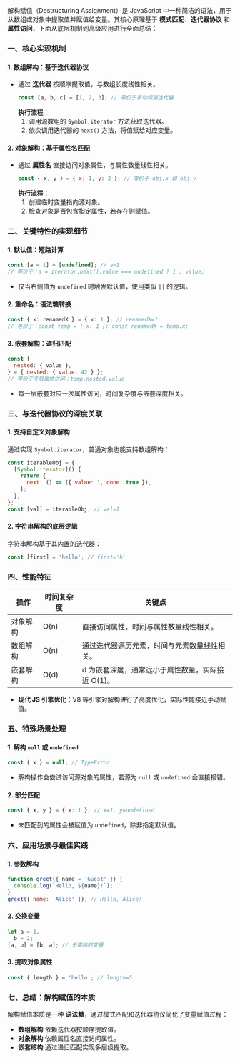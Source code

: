 解构赋值（Destructuring Assignment）是 JavaScript 中一种简洁的语法，用于从数组或对象中提取值并赋值给变量。其核心原理基于 **模式匹配**、**迭代器协议** 和 **属性访问**，下面从底层机制到高级应用进行全面总结：

### **一、核心实现机制**

#### 1. **数组解构：基于迭代器协议**

- 通过 **迭代器** 按顺序提取值，与数组长度线性相关。
  ```javascript
  const [a, b, c] = [1, 2, 3]; // 等价于手动调用迭代器
  ```
  **执行流程**：
  1. 调用源数组的 `Symbol.iterator` 方法获取迭代器。
  2. 依次调用迭代器的 `next()` 方法，将值赋给对应变量。

#### 2. **对象解构：基于属性名匹配**

- 通过 **属性名** 直接访问对象属性，与属性数量线性相关。
  ```javascript
  const { x, y } = { x: 1, y: 2 }; // 等价于 obj.x 和 obj.y
  ```
  **执行流程**：
  1. 创建临时变量指向源对象。
  2. 检查对象是否包含指定属性，若存在则赋值。

### **二、关键特性的实现细节**

#### 1. **默认值：短路计算**

```javascript
const [a = 1] = [undefined]; // a=1
// 等价于：a = iterator.next().value === undefined ? 1 : value;
```

- 仅当右侧值为 `undefined` 时触发默认值，使用类似 `||` 的逻辑。

#### 2. **重命名：语法糖转换**

```javascript
const { x: renamedX } = { x: 1 }; // renamedX=1
// 等价于：const temp = { x: 1 }; const renamedX = temp.x;
```

#### 3. **嵌套解构：递归匹配**

```javascript
const {
  nested: { value },
} = { nested: { value: 42 } };
// 等价于多层属性访问：temp.nested.value
```

- 每一层嵌套对应一次属性访问，时间复杂度与嵌套深度相关。

### **三、与迭代器协议的深度关联**

#### 1. **支持自定义对象解构**

通过实现 `Symbol.iterator`，普通对象也能支持数组解构：

```javascript
const iterableObj = {
  [Symbol.iterator]() {
    return {
      next: () => ({ value: 1, done: true }),
    };
  },
};
const [val] = iterableObj; // val=1
```

#### 2. **字符串解构的底层逻辑**

字符串解构基于其内置的迭代器：

```javascript
const [first] = 'hello'; // first='h'
```

### **四、性能特征**

| 操作     | 时间复杂度 | 关键点                                            |
| -------- | ---------- | ------------------------------------------------- |
| 对象解构 | O(n)       | 直接访问属性，时间与属性数量线性相关。            |
| 数组解构 | O(n)       | 通过迭代器遍历元素，时间与元素数量线性相关。      |
| 嵌套解构 | O(d)       | d 为嵌套深度，通常远小于属性数量，实际接近 O(1)。 |

- **现代 JS 引擎优化**：V8 等引擎对解构进行了高度优化，实际性能接近手动赋值。

### **五、特殊场景处理**

#### 1. **解构 `null` 或 `undefined`**

```javascript
const { x } = null; // TypeError
```

- 解构操作会尝试访问源对象的属性，若源为 `null` 或 `undefined` 会直接报错。

#### 2. **部分匹配**

```javascript
const { x, y } = { x: 1 }; // x=1, y=undefined
```

- 未匹配到的属性会被赋值为 `undefined`，除非指定默认值。

### **六、应用场景与最佳实践**

#### 1. **参数解构**

```javascript
function greet({ name = 'Guest' }) {
  console.log(`Hello, ${name}!`);
}
greet({ name: 'Alice' }); // Hello, Alice!
```

#### 2. **交换变量**

```javascript
let a = 1,
  b = 2;
[a, b] = [b, a]; // 无需临时变量
```

#### 3. **提取对象属性**

```javascript
const { length } = 'hello'; // length=5
```

### **七、总结：解构赋值的本质**

解构赋值本质是一种 **语法糖**，通过模式匹配和迭代器协议简化了变量赋值过程：

- **数组解构** 依赖迭代器按顺序提取值。
- **对象解构** 依赖属性名直接访问属性。
- **嵌套结构** 通过递归匹配实现多层级提取。
